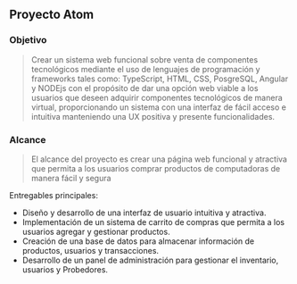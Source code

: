 ## Proyecto Atom
### Objetivo
> Crear un sistema web funcional sobre venta de componentes tecnológicos mediante el uso de lenguajes de programación y frameworks tales como: TypeScript, HTML, CSS, PosgreSQL, Angular y NODEjs con el propósito de dar una opción web viable a los usuarios que deseen adquirir componentes tecnológicos de manera virtual, proporcionando un sistema con una interfaz de fácil acceso e intuitiva manteniendo una UX positiva y presente funcionalidades.

### Alcance
> El alcance del proyecto es crear una página web funcional y atractiva que permita a los usuarios comprar productos de computadoras de manera fácil y segura

Entregables principales:
- Diseño y desarrollo de una interfaz de usuario intuitiva y atractiva.
- Implementación de un sistema de carrito de compras que permita a los usuarios agregar y gestionar productos.
- Creación de una base de datos para almacenar información de productos, usuarios y transacciones.
- Desarrollo de un panel de administración para gestionar el inventario, usuarios y Probedores.

